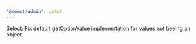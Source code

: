 ```yaml
---
"@comet/admin": patch
---
```


Select: Fix default getOptionValue implementation for values not beeing an object
